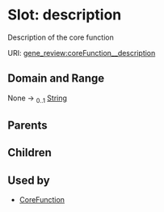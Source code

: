 
# Slot: description

Description of the core function

URI: [gene_review:coreFunction__description](https://w3id.org/ai4curation/gene_review/coreFunction__description)


## Domain and Range

None &#8594;  <sub>0..1</sub> [String](types/String.md)

## Parents


## Children


## Used by

 * [CoreFunction](CoreFunction.md)
